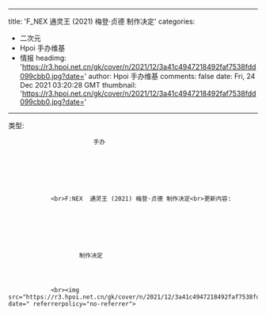 
---
title: 'F_NEX  通灵王 (2021) 梅登·贞德 制作决定'
categories: 
 - 二次元
 - Hpoi 手办维基
 - 情报
headimg: 'https://r3.hpoi.net.cn/gk/cover/n/2021/12/3a41c4947218492faf7538fdd099cbb0.jpg?date='
author: Hpoi 手办维基
comments: false
date: Fri, 24 Dec 2021 03:20:28 GMT
thumbnail: 'https://r3.hpoi.net.cn/gk/cover/n/2021/12/3a41c4947218492faf7538fdd099cbb0.jpg?date='
---

<div>   
类型:
                    
                        
                            手办
                        
                        
                        
                        
                        
                        
                    
                <br>F:NEX  通灵王 (2021) 梅登·贞德 制作决定<br>更新内容: 
                
                    
                    
                    
                    
                    
                    
                        制作决定
                    
                    
                
                    
                <br><img src="https://r3.hpoi.net.cn/gk/cover/n/2021/12/3a41c4947218492faf7538fdd099cbb0.jpg?date=" referrerpolicy="no-referrer">  
</div>
            